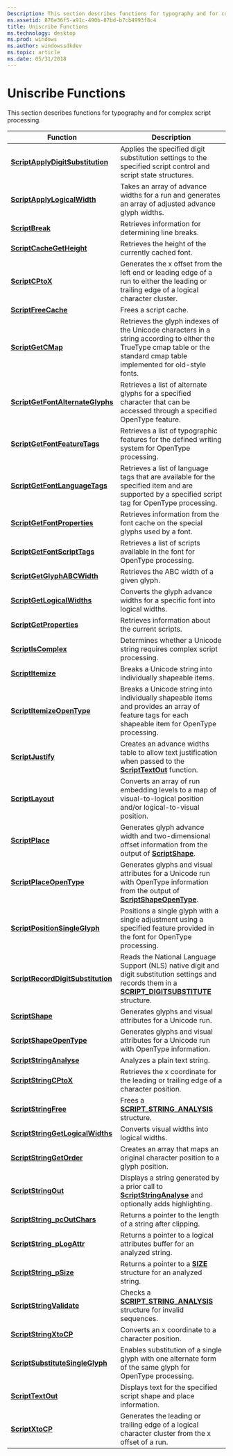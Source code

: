 ```yaml
---
Description: This section describes functions for typography and for complex script processing.
ms.assetid: 876e36f5-a91c-490b-87bd-b7cb4993f8c4
title: Uniscribe Functions
ms.technology: desktop
ms.prod: windows
ms.author: windowssdkdev
ms.topic: article
ms.date: 05/31/2018
---
```


# Uniscribe Functions

This section describes functions for typography and for complex script processing.



| Function                                                               | Description                                                                                                                                                                       |
|------------------------------------------------------------------------|-----------------------------------------------------------------------------------------------------------------------------------------------------------------------------------|
| [**ScriptApplyDigitSubstitution**](/windows/desktop/api/Usp10/nf-usp10-scriptapplydigitsubstitution)   | Applies the specified digit substitution settings to the specified script control and script state structures.                                                                    |
| [**ScriptApplyLogicalWidth**](/windows/desktop/api/Usp10/nf-usp10-scriptapplylogicalwidth)             | Takes an array of advance widths for a run and generates an array of adjusted advance glyph widths.                                                                               |
| [**ScriptBreak**](/windows/desktop/api/Usp10/nf-usp10-scriptbreak)                                     | Retrieves information for determining line breaks.                                                                                                                                |
| [**ScriptCacheGetHeight**](/windows/desktop/api/Usp10/nf-usp10-scriptcachegetheight)                   | Retrieves the height of the currently cached font.                                                                                                                                |
| [**ScriptCPtoX**](/windows/desktop/api/Usp10/nf-usp10-scriptcptox)                                     | Generates the x offset from the left end or leading edge of a run to either the leading or trailing edge of a logical character cluster.                                          |
| [**ScriptFreeCache**](/windows/desktop/api/Usp10/nf-usp10-scriptfreecache)                             | Frees a script cache.                                                                                                                                                             |
| [**ScriptGetCMap**](/windows/desktop/api/Usp10/nf-usp10-scriptgetcmap)                                 | Retrieves the glyph indexes of the Unicode characters in a string according to either the TrueType cmap table or the standard cmap table implemented for old-style fonts.         |
| [**ScriptGetFontAlternateGlyphs**](/windows/desktop/api/Usp10/nf-usp10-scriptgetfontalternateglyphs)   | Retrieves a list of alternate glyphs for a specified character that can be accessed through a specified OpenType feature.                                                         |
| [**ScriptGetFontFeatureTags**](/windows/desktop/api/Usp10/nf-usp10-scriptgetfontfeaturetags)           | Retrieves a list of typographic features for the defined writing system for OpenType processing.                                                                                  |
| [**ScriptGetFontLanguageTags**](/windows/desktop/api/Usp10/nf-usp10-scriptgetfontlanguagetags)         | Retrieves a list of language tags that are available for the specified item and are supported by a specified script tag for OpenType processing.                                  |
| [**ScriptGetFontProperties**](/windows/desktop/api/Usp10/nf-usp10-scriptgetfontproperties)             | Retrieves information from the font cache on the special glyphs used by a font.                                                                                                   |
| [**ScriptGetFontScriptTags**](/windows/desktop/api/Usp10/nf-usp10-scriptgetfontscripttags)             | Retrieves a list of scripts available in the font for OpenType processing.                                                                                                        |
| [**ScriptGetGlyphABCWidth**](/windows/desktop/api/Usp10/nf-usp10-scriptgetglyphabcwidth)               | Retrieves the ABC width of a given glyph.                                                                                                                                         |
| [**ScriptGetLogicalWidths**](/windows/desktop/api/Usp10/nf-usp10-scriptgetlogicalwidths)               | Converts the glyph advance widths for a specific font into logical widths.                                                                                                        |
| [**ScriptGetProperties**](/windows/desktop/api/Usp10/nf-usp10-scriptgetproperties)                     | Retrieves information about the current scripts.                                                                                                                                  |
| [**ScriptIsComplex**](/windows/desktop/api/Usp10/nf-usp10-scriptiscomplex)                             | Determines whether a Unicode string requires complex script processing.                                                                                                           |
| [**ScriptItemize**](/windows/desktop/api/Usp10/nf-usp10-scriptitemize)                                 | Breaks a Unicode string into individually shapeable items.                                                                                                                        |
| [**ScriptItemizeOpenType**](/windows/desktop/api/usp10/nf-usp10-scriptitemizeopentype)                 | Breaks a Unicode string into individually shapeable items and provides an array of feature tags for each shapeable item for OpenType processing.                                  |
| [**ScriptJustify**](/windows/desktop/api/Usp10/nf-usp10-scriptjustify)                                 | Creates an advance widths table to allow text justification when passed to the [**ScriptTextOut**](/windows/desktop/api/Usp10/nf-usp10-scripttextout) function.                                                   |
| [**ScriptLayout**](/windows/desktop/api/Usp10/nf-usp10-scriptlayout)                                   | Converts an array of run embedding levels to a map of visual-to-logical position and/or logical-to-visual position.                                                               |
| [**ScriptPlace**](/windows/desktop/api/Usp10/nf-usp10-scriptplace)                                     | Generates glyph advance width and two-dimensional offset information from the output of [**ScriptShape**](/windows/desktop/api/Usp10/nf-usp10-scriptshape).                                                       |
| [**ScriptPlaceOpenType**](/windows/desktop/api/Usp10/nf-usp10-scriptplaceopentype)                     | Generates glyphs and visual attributes for a Unicode run with OpenType information from the output of [**ScriptShapeOpenType**](/windows/desktop/api/Usp10/nf-usp10-scriptshapeopentype).                         |
| [**ScriptPositionSingleGlyph**](/windows/desktop/api/Usp10/nf-usp10-scriptpositionsingleglyph)         | Positions a single glyph with a single adjustment using a specified feature provided in the font for OpenType processing.                                                         |
| [**ScriptRecordDigitSubstitution**](/windows/desktop/api/Usp10/nf-usp10-scriptrecorddigitsubstitution) | Reads the National Language Support (NLS) native digit and digit substitution settings and records them in a [**SCRIPT\_DIGITSUBSTITUTE**](/windows/desktop/api/Usp10/ns-usp10-tag_script_digitsubstitute) structure. |
| [**ScriptShape**](/windows/desktop/api/Usp10/nf-usp10-scriptshape)                                     | Generates glyphs and visual attributes for a Unicode run.                                                                                                                         |
| [**ScriptShapeOpenType**](/windows/desktop/api/Usp10/nf-usp10-scriptshapeopentype)                     | Generates glyphs and visual attributes for a Unicode run with OpenType information.                                                                                               |
| [**ScriptStringAnalyse**](/windows/desktop/api/Usp10/nf-usp10-scriptstringanalyse)                     | Analyzes a plain text string.                                                                                                                                                     |
| [**ScriptStringCPtoX**](/windows/desktop/api/Usp10/nf-usp10-scriptstringcptox)                         | Retrieves the x coordinate for the leading or trailing edge of a character position.                                                                                              |
| [**ScriptStringFree**](/windows/desktop/api/Usp10/nf-usp10-scriptstringfree)                           | Frees a [**SCRIPT\_STRING\_ANALYSIS**](script-string-analysis.md) structure.                                                                                                     |
| [**ScriptStringGetLogicalWidths**](/windows/desktop/api/Usp10/nf-usp10-scriptstringgetlogicalwidths)   | Converts visual widths into logical widths.                                                                                                                                       |
| [**ScriptStringGetOrder**](/windows/desktop/api/Usp10/nf-usp10-scriptstringgetorder)                   | Creates an array that maps an original character position to a glyph position.                                                                                                    |
| [**ScriptStringOut**](/windows/desktop/api/Usp10/nf-usp10-scriptstringout)                             | Displays a string generated by a prior call to [**ScriptStringAnalyse**](/windows/desktop/api/Usp10/nf-usp10-scriptstringanalyse) and optionally adds highlighting.                                               |
| [**ScriptString\_pcOutChars**](/windows/desktop/api/Usp10/nf-usp10-scriptstring_pcoutchars)            | Returns a pointer to the length of a string after clipping.                                                                                                                       |
| [**ScriptString\_pLogAttr**](/windows/desktop/api/Usp10/nf-usp10-scriptstring_plogattr)                | Returns a pointer to a logical attributes buffer for an analyzed string.                                                                                                          |
| [**ScriptString\_pSize**](/windows/desktop/api/Usp10/nf-usp10-scriptstring_psize)                      | Returns a pointer to a [**SIZE**](https://msdn.microsoft.com/en-us/library/Dd145106(v=VS.85).aspx) structure for an analyzed string.                                                                                                     |
| [**ScriptStringValidate**](/windows/desktop/api/Usp10/nf-usp10-scriptstringvalidate)                   | Checks a [**SCRIPT\_STRING\_ANALYSIS**](script-string-analysis.md) structure for invalid sequences.                                                                              |
| [**ScriptStringXtoCP**](/windows/desktop/api/Usp10/nf-usp10-scriptstringxtocp)                         | Converts an x coordinate to a character position.                                                                                                                                 |
| [**ScriptSubstituteSingleGlyph**](/windows/desktop/api/Usp10/nf-usp10-scriptsubstitutesingleglyph)     | Enables substitution of a single glyph with one alternate form of the same glyph for OpenType processing.                                                                         |
| [**ScriptTextOut**](/windows/desktop/api/Usp10/nf-usp10-scripttextout)                                 | Displays text for the specified script shape and place information.                                                                                                               |
| [**ScriptXtoCP**](/windows/desktop/api/Usp10/nf-usp10-scriptxtocp)                                     | Generates the leading or trailing edge of a logical character cluster from the x offset of a run.                                                                                 |



 

 

 



